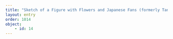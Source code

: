 ```yaml
---
title: "Sketch of a Figure with Flowers and Japanese Fans (formerly Tanagra)"
layout: entry
order: 1014
object:
    - id: 14
---
```

